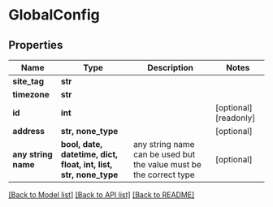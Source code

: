 # GlobalConfig


## Properties
Name | Type | Description | Notes
------------ | ------------- | ------------- | -------------
**site_tag** | **str** |  | 
**timezone** | **str** |  | 
**id** | **int** |  | [optional] [readonly] 
**address** | **str, none_type** |  | [optional] 
**any string name** | **bool, date, datetime, dict, float, int, list, str, none_type** | any string name can be used but the value must be the correct type | [optional]

[[Back to Model list]](../README.md#documentation-for-models) [[Back to API list]](../README.md#documentation-for-api-endpoints) [[Back to README]](../README.md)


